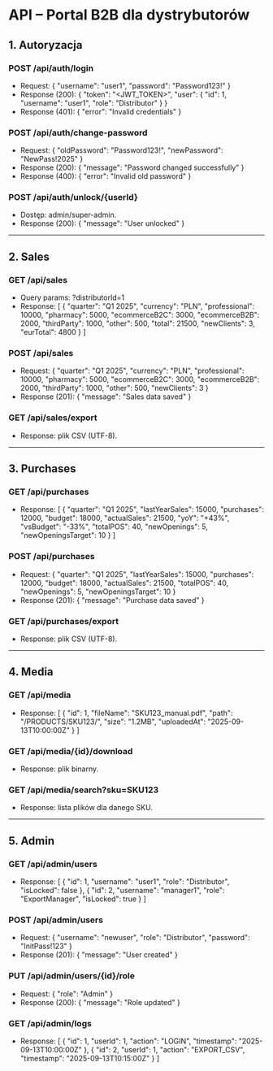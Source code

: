 # API – Portal B2B dla dystrybutorów

## 1. Autoryzacja
### POST /api/auth/login
- Request:
{
  "username": "user1",
  "password": "Password123!"
}
- Response (200):
{
  "token": "<JWT_TOKEN>",
  "user": {
    "id": 1,
    "username": "user1",
    "role": "Distributor"
  }
}
- Response (401): { "error": "Invalid credentials" }

### POST /api/auth/change-password
- Request:
{
  "oldPassword": "Password123!",
  "newPassword": "NewPass!2025"
}
- Response (200): { "message": "Password changed successfully" }
- Response (400): { "error": "Invalid old password" }

### POST /api/auth/unlock/{userId}
- Dostęp: admin/super-admin.
- Response (200): { "message": "User unlocked" }

---

## 2. Sales
### GET /api/sales
- Query params: ?distributorId=1
- Response:
[
  {
    "quarter": "Q1 2025",
    "currency": "PLN",
    "professional": 10000,
    "pharmacy": 5000,
    "ecommerceB2C": 3000,
    "ecommerceB2B": 2000,
    "thirdParty": 1000,
    "other": 500,
    "total": 21500,
    "newClients": 3,
    "eurTotal": 4800
  }
]

### POST /api/sales
- Request:
{
  "quarter": "Q1 2025",
  "currency": "PLN",
  "professional": 10000,
  "pharmacy": 5000,
  "ecommerceB2C": 3000,
  "ecommerceB2B": 2000,
  "thirdParty": 1000,
  "other": 500,
  "newClients": 3
}
- Response (201): { "message": "Sales data saved" }

### GET /api/sales/export
- Response: plik CSV (UTF-8).

---

## 3. Purchases
### GET /api/purchases
- Response:
[
  {
    "quarter": "Q1 2025",
    "lastYearSales": 15000,
    "purchases": 12000,
    "budget": 18000,
    "actualSales": 21500,
    "yoY": "+43%",
    "vsBudget": "-33%",
    "totalPOS": 40,
    "newOpenings": 5,
    "newOpeningsTarget": 10
  }
]

### POST /api/purchases
- Request:
{
  "quarter": "Q1 2025",
  "lastYearSales": 15000,
  "purchases": 12000,
  "budget": 18000,
  "actualSales": 21500,
  "totalPOS": 40,
  "newOpenings": 5,
  "newOpeningsTarget": 10
}
- Response (201): { "message": "Purchase data saved" }

### GET /api/purchases/export
- Response: plik CSV (UTF-8).

---

## 4. Media
### GET /api/media
- Response:
[
  {
    "id": 1,
    "fileName": "SKU123_manual.pdf",
    "path": "/PRODUCTS/SKU123/",
    "size": "1.2MB",
    "uploadedAt": "2025-09-13T10:00:00Z"
  }
]

### GET /api/media/{id}/download
- Response: plik binarny.

### GET /api/media/search?sku=SKU123
- Response: lista plików dla danego SKU.

---

## 5. Admin
### GET /api/admin/users
- Response:
[
  { "id": 1, "username": "user1", "role": "Distributor", "isLocked": false },
  { "id": 2, "username": "manager1", "role": "ExportManager", "isLocked": true }
]

### POST /api/admin/users
- Request:
{
  "username": "newuser",
  "role": "Distributor",
  "password": "InitPass!123"
}
- Response (201): { "message": "User created" }

### PUT /api/admin/users/{id}/role
- Request:
{
  "role": "Admin"
}
- Response (200): { "message": "Role updated" }

### GET /api/admin/logs
- Response:
[
  { "id": 1, "userId": 1, "action": "LOGIN", "timestamp": "2025-09-13T10:00:00Z" },
  { "id": 2, "userId": 1, "action": "EXPORT_CSV", "timestamp": "2025-09-13T10:15:00Z" }
]

